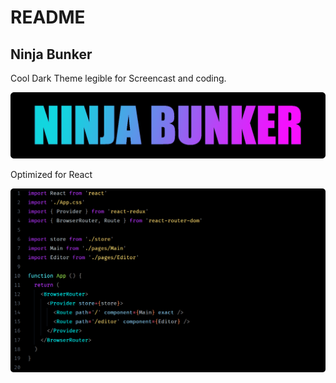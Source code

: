 # README
## Ninja Bunker
Cool Dark Theme legible for Screencast and coding.

![Ninja Bunker VS Coce Theme](ninja-bunker-vs-theme.png)

Optimized for React

![Ninja Bunker VS Coce Theme](example.png)